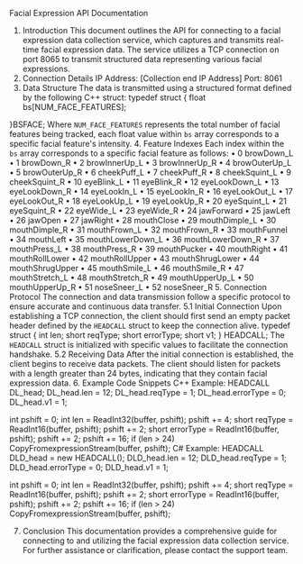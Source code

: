 Facial Expression API Documentation
1. Introduction
This document outlines the API for connecting to a facial expression data collection service, which captures and transmits real-time facial expression data. The service utilizes a TCP connection on port 8065 to transmit structured data representing various facial expressions.
2. Connection Details
IP Address: [Collection end IP Address]
Port: 8061
3. Data Structure
The data is transmitted using a structured format defined by the following C++ struct:
typedef struct
{
    float bs[NUM_FACE_FEATURES];

}BSFACE;
Where `NUM_FACE_FEATURES` represents the total number of facial features being tracked, each float value within `bs` array corresponds to a specific facial feature's intensity.
4. Feature Indexes
Each index within the `bs` array corresponds to a specific facial feature as follows:
•	0 browDown_L
•	1 browDown_R
•	2 browInnerUp_L
•	3 browInnerUp_R
•	4 browOuterUp_L
•	5 browOuterUp_R
•	6 cheekPuff_L
•	7 cheekPuff_R
•	8 cheekSquint_L
•	9 cheekSquint_R
•	10 eyeBlink_L
•	11 eyeBlink_R
•	12 eyeLookDown_L
•	13 eyeLookDown_R
•	14 eyeLookIn_L
•	15 eyeLookIn_R
•	16 eyeLookOut_L
•	17 eyeLookOut_R
•	18 eyeLookUp_L
•	19 eyeLookUp_R
•	20 eyeSquint_L
•	21 eyeSquint_R
•	22 eyeWide_L
•	23 eyeWide_R
•	24 jawForward
•	25 jawLeft
•	26 jawOpen
•	27 jawRight
•	28 mouthClose
•	29 mouthDimple_L
•	30 mouthDimple_R
•	31 mouthFrown_L
•	32 mouthFrown_R
•	33 mouthFunnel
•	34 mouthLeft
•	35 mouthLowerDown_L
•	36 mouthLowerDown_R
•	37 mouthPress_L
•	38 mouthPress_R
•	39 mouthPucker
•	40 mouthRight
•	41 mouthRollLower
•	42 mouthRollUpper
•	43 mouthShrugLower
•	44 mouthShrugUpper
•	45 mouthSmile_L
•	46 mouthSmile_R
•	47 mouthStretch_L
•	48 mouthStretch_R
•	49 mouthUpperUp_L
•	50 mouthUpperUp_R
•	51 noseSneer_L
•	52 noseSneer_R
5. Connection Protocol
The connection and data transmission follow a specific protocol to ensure accurate and continuous data transfer.
5.1 Initial Connection
Upon establishing a TCP connection, the client should first send an empty packet header defined by the `HEADCALL` struct to keep the connection alive.
typedef struct
{
    int len;
    short reqType;
    short errorType;
    short v1;
} HEADCALL;
The `HEADCALL` struct is initialized with specific values to facilitate the connection handshake.
5.2 Receiving Data
After the initial connection is established, the client begins to receive data packets. The client should listen for packets with a length greater than 24 bytes, indicating that they contain facial expression data.
6. Example Code Snippets
C++ Example:
HEADCALL DL_head;
DL_head.len = 12;
DL_head.reqType = 1;
DL_head.errorType = 0;
DL_head.v1 = 1; 

int pshift = 0; 
int len = ReadInt32(buffer, pshift); pshift += 4; 
short reqType = ReadInt16(buffer, pshift); pshift += 2; 
short errorType = ReadInt16(buffer, pshift); pshift += 2; 
pshift += 16; 
if (len > 24) CopyFromexpressionStream(buffer, pshift);
C# Example:
HEADCALL DLD_head = new HEADCALL();
DLD_head.len = 12;
DLD_head.reqType = 1;
DLD_head.errorType = 0;
DLD_head.v1 = 1;

int pshift = 0; 
int len = ReadInt32(buffer, pshift); pshift += 4; 
short reqType = ReadInt16(buffer, pshift); pshift += 2; 
short errorType = ReadInt16(buffer, pshift); pshift += 2; 
pshift += 16; 
if (len > 24) CopyFromexpressionStream(buffer, pshift);

7. Conclusion
This documentation provides a comprehensive guide for connecting to and utilizing the facial expression data collection service. For further assistance or clarification, please contact the support team.
